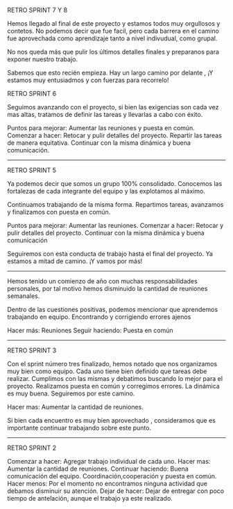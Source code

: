 RETRO SPRINT 7 Y 8 

Hemos llegado al final de este proyecto y estamos todos muy orgullosos y contetos. No podemos decir que fue facil, pero cada barrera en el camino fue aprovechada como aprendizaje tanto a nivel indivudual, como  grupal.

No nos queda más que pulir los últimos detalles finales y preparanos para exponer nuestro trabajo.

Sabemos que esto recién empieza. Hay un largo camino por delante , ¡Y estamos muy entusiadmos y con fuerzas para recorrelo!



RETRO SPRINT  6

Seguimos avanzando con el proyecto, si bien las exigencias son cada vez mas altas, tratamos de definir las tareas y llevarlas a cabo con éxito. 


Puntos para mejorar: Aumentar las reuniones y puesta en común.
Comenzar a hacer: Retocar y pulir detalles del proyecto. Repartir las tareas de manera equitativa. 
Continuar con la misma dinámica y buena comunicación.


________________________________________________________________________________________________________________________________________

RETRO SPRINT 5 

Ya podemos decir que somos un grupo 100% consolidado. Conocemos las fortalezas de cada integrante del equipo y las explotamos al máximo.

Continuamos trabajando de la misma forma. Repartimos tareas, avanzamos y finalizamos con puesta en común.

Puntos para mejorar: Aumentar las reuniones. 
Comenzar a hacer: Retocar y pulir detalles del proyecto.
Continuar con la misma dinámica y buena comunicación 

Seguiremos con esta conducta de trabajo hasta el final del proyecto. Ya estamos a mitad de camino. ¡Y vamos por más!

________________________________________________________________________________________________________________________________________

Hemos tenido un comienzo de año con muchas responsabilidades personales, por tal motivo hemos disminuido la cantidad de reuniones semanales. 

Dentro de las cuestiones positivas, podemos mencionar que aprendemos trabajando en equipo. Encontrando y corrigiendo errores ajenos 

Hacer más: Reuniones 
Seguir haciendo: Puesta en común

________________________________________________________________________________________________________________________________________


RETRO SPRINT 3 

Con el sprint número tres finalizado, hemos notado que nos organizamos muy bien como equipo. Cada uno  tiene bien definido que tareas
debe realizar. Cumplimos con las mismas y debatimos buscando lo mejor para el proyecto.
Realizamos puesta en común y corregimos errores. La dinámica es muy buena. Seguiremos  por este camino.

Hacer mas: Aumentar la cantidad de reuniones.

Si bien cada encuentro es muy bien aprovechado , consideramos que es importante  continuar trabajando sobre este punto. 



________________________________________________________________________________________________________________________________________


RETRO SPRINT 2

Comenzar a hacer: Agregar trabajo individual de cada uno. 
Hacer mas: Aumentar la cantidad de reuniones. 
Continuar haciendo: Buena comunicación del equipo. Coordinación,cooperación y puesta en común.
Hacer menos: Por el momento no encontramos ninguna actividad que debamos disminuir su atención.
Dejar de hacer: Dejar de entregar con poco tiempo de antelación, aunque el trabajo ya este realizado. 


